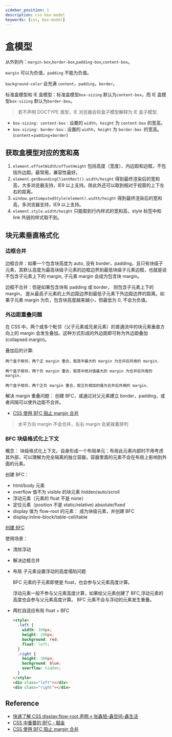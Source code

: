 ```yaml
---
sidebar_position: 1
description: css box-model
keywords: [css, box-model]
---
```


# 盒模型

从外到内：`margin-box`,`border-box`,`padding-box`,`content-box`。

`margin` 可以为负值，`padding` 不能为负值。

`background-color` 会充满 `content`，`padding`，`border`。

标准盒模型和 IE 盒模型：标准盒模型`box-sizing` 默认为`content-box`，而 IE 盒模型`box-sizing` 默认为`border-box`。

> 若不声明 DOCTYPE 类型，IE 浏览器会将盒子模型解释为 IE 盒子模型.

- `box-sizing: content-box` : 设置的 `width`，`height` 为 `content-box` 的宽高。
- `box-sizing: border-box` : 设置的 `width`，`height` 为 `border-box `的宽高。(`content`+`padding`+`border`)

## 获取盒模型对应的宽和高

1. `element.offsetWidth/offsetHeight` 包括高度（宽度）、内边距和边框，不包括外边距。最常用，兼容性最好。
2. `element.getBoundingClientRect().width/height` 得到最终渲染后的宽和高，大多浏览器支持，IE9 以上支持。除此外还可以取到相对于视窗的上下左右的距离。
3. `window.getComputedStyle(element).width/height` 得到最终渲染后的宽和高，多浏览器支持，IE9 以上支持。
4. `element.style.width/height` 只能取到行内样式的宽和高，style 标签中和 link 外链的样式取不到。

## 块元素垂直格式化

### 边框合并

边框合并：如果一个包含块高度为 auto, 没有 border，padding，且只有块级子元素，其默认高度为最高块级子元素的边框边界到最低块级子元素边框，也就是说不包含子元素上下的 margin, 子元素 margin 会成为包含块 margin。

边框不合并：但是如果包含块有 padding 或 border， 则包含子元素上下的 margin， 是从最高子元素的上外边距边界到最低子元素下外边距边界的距离。如果子元素 margin 为负，包含块高度越来越小，但最低为 0, 不会为负值。

### 外边距重叠问题

在 CSS 中，两个或多个毗邻（父子元素或兄弟元素）的普通流中的块元素垂直方向上的 margin 会发生叠加。这种方式形成的外边距即可称为外边距叠加 (collapsed margin)。

叠加后的计算:

    两个盒子相邻，两个正 margin 重合，取其中最大的 margin 为合并后共用的 margin.

    两个盒子相邻，两个负 margin 重合，取其中绝对值最大的 margin 为合并后共用的 margin.

    两个盒子相邻，两个正负 margin 重合，取正负相加的值为合并后共用的 margin.

解决 margin 重叠问题： 创建 BFC，或通过对父元素建立 border，padding，或者间隔可以使外边距不合并。

- [CSS 使用 BFC 阻止 margin 合并](https://codepen.io/SHERlocked93/pen/eVOevN)

> 水平方向 margin 不会合并，左右 margin 会紧挨着排列

### BFC 块级格式化上下文

概念： 块级格式化上下文。自身形成一个布局单元：布局此元素内部时不用考虑其外部，可以理解为完全隔离的独立容器，容器里面的元素不会在布局上影响到外面的元素。

创建 BFC：

- html/body 元素
- overflow 值不为 visible 的块元素 hidden/auto/scroll
- 浮动元素（元素的 float 不是 none）
- 定位元素（position 不是 static/relative) absolute/fixed
- display 值为 flow-root 的元素： 成为块级元素，并创建 BFC
- display:inline-block/table-cell/table

[创建 BFC](https://codepen.io/brightzoe/pen/LYjVbee)

使用场景：

- 清除浮动
- 解决边框合并
- 布局 子元素设置浮动的高度塌陷问题

  BFC 元素的子元素即使是 float，也会参与父元素高度计算。

  浮动元素一般不参与父元素高度计算，如果给父元素创建了 BFC,浮动元素的高度也会参与父元素高度计算。
  BFC 元素不会与浮动的元素发生重叠。

- 两栏自适应布局 float + BFC

  ```html
  <style>
    .left {
      width: 100px;
      height: 200px;
      background: red;
      float: left;
    }
    .right {
      height: 300px;
      background: blue;
      overflow: hidden;
    }
  </style>
  <div class="left"></div>
  <div class="right"></div>
  ```

## Reference

- [快速了解 CSS display:flow-root 声明 « 张鑫旭-鑫空间-鑫生活](https://www.zhangxinxu.com/wordpress/2020/05/css-display-flow-root/)
- [CSS 中重要的 BFC - 掘金](https://juejin.cn/post/6844903641485148173#heading-8)
- [CSS 使用 BFC 阻止 margin 合并](https://codepen.io/SHERlocked93/pen/eVOevN)
